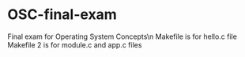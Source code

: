 # OSC-final-exam
Final exam for Operating System Concepts\n
Makefile is for hello.c file
Makefile 2 is for module.c and app.c files
